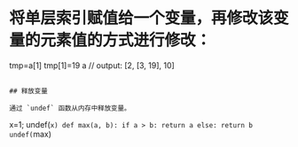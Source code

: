 # 将单层索引赋值给一个变量，再修改该变量的元素值的方式进行修改：
tmp=a[1]
tmp[1]=19
a
// output: [2, [3, 19], 10]
```

## 释放变量

通过 `undef` 函数从内存中释放变量。

```
x=1;
undef(`x)
def max(a, b):
    if a > b:
        return a
    else:
        return b
undef(`max)
```

